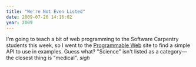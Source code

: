 ```yaml
---
title: "We're Not Even Listed"
date: 2009-07-26 14:16:02
year: 2009
---
```

I'm going to teach a bit of web programming to the Software Carpentry students this week, so I went to the <a href="http://www.programmableweb.com/apis">Programmable Web</a> site to find a simple API to use in examples.  Guess what?  "Science" isn't listed as a category—the closest thing is "medical". *sigh*
